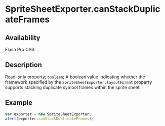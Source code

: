 # SpriteSheetExporter.canStackDuplicateFrames

## Availability

Flash Pro CS6.

## Description

Read-only property; `boolean`; A boolean value indicating whether the framework specified by the `SpriteSheetExporter.layoutFormat` property supports stacking duplicate symbol frames within the sprite sheet.

## Example

```javascript
var exporter = new SpriteSheetExporter;
alert(exporter.canStackDuplicateFrames);
```
